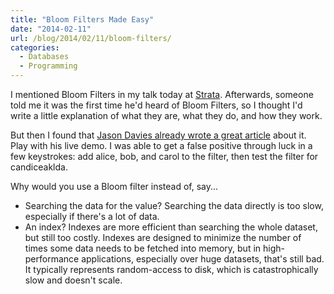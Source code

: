 ```yaml
---
title: "Bloom Filters Made Easy"
date: "2014-02-11"
url: /blog/2014/02/11/bloom-filters/
categories:
  - Databases
  - Programming
---
```

I mentioned Bloom Filters in my talk today at [Strata][1]. Afterwards, someone
told me it was the first time he'd heard of Bloom Filters, so I thought I'd
write a little explanation of what they are, what they do, and how they work.

But then I found that [Jason Davies already wrote a great article][2] about
it. Play with his live demo. I was able to get a false positive through luck in
a few keystrokes: add alice, bob, and carol to the filter, then test the filter
for candiceaklda.

Why would you use a Bloom filter instead of, say...

* Searching the data for the value? Searching the data directly is too slow,
  especially if there's a lot of data.
* An index? Indexes are more efficient than searching the whole dataset, but
  still too costly. Indexes are designed to minimize the number of times some
  data needs to be fetched into memory, but in high-performance applications,
  especially over huge datasets, that's still bad. It typically represents
  random-access to disk, which is catastrophically slow and doesn't scale.

[1]: http://strataconf.com/strata2014/public/schedule/speaker/142
[2]: http://www.jasondavies.com/bloomfilter/
